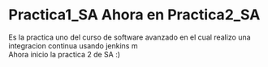 # Practica1_SA Ahora en Practica2_SA
Es la practica uno del curso de software avanzado en el cual realizo una integracion continua usando jenkins m     
Ahora inicio la practica 2 de SA  :)
